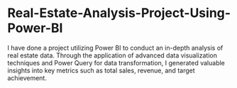 # Real-Estate-Analysis-Project-Using-Power-BI
I have done a project utilizing Power BI to conduct an in-depth analysis of real estate data. Through the application of advanced data visualization techniques and Power Query for data transformation, I generated valuable insights into key metrics such as total sales, revenue, and target achievement. 
